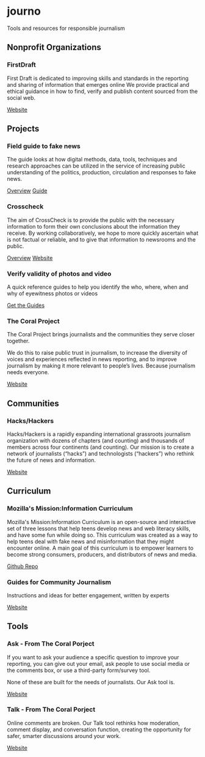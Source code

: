 # journo
Tools and resources for responsible journalism

## Nonprofit Organizations

### FirstDraft

First Draft is dedicated to improving skills and standards in the reporting and sharing of information that emerges online
We provide practical and ethical guidance in how to find, verify and publish content sourced from the social web.

[Website](https://firstdraftnews.com/)

## Projects

### Field guide to fake news

The guide looks at how digital methods, data, tools, techniques and research approaches can be utilized in the service of increasing public understanding of the politics, production, circulation and responses to fake news.

[Overview](https://firstdraftnews.com/project/field-guide-fake-news/)
[Guide](https://fakenews.publicdatalab.org/)

### Crosscheck

The aim of CrossCheck is to provide the public with the necessary information to form their own conclusions about the information they receive. By working collaboratively, we hope to more quickly ascertain what is not factual or reliable, and to give that information to newsrooms and the public.

[Overview](https://firstdraftnews.com/project/crosscheck/)
[Website](https://crosscheck.firstdraftnews.com/france-en/)

### Verify validity of photos and video

A quick reference guides to help you identify the who, where, when and why of eyewitness photos or videos

[Get the Guides](https://firstdraftnews.com/curriculum_resource/verifying-photos-videos/)

### The Coral Project

The Coral Project brings journalists and the communities they serve closer together.

We do this to raise public trust in journalism, to increase the diversity of voices and experiences reflected in news reporting, and to improve journalism by making it more relevant to people’s lives. Because journalism needs everyone.

[Website](https://coralproject.net/)

## Communities

### Hacks/Hackers

Hacks/Hackers is a rapidly expanding international grassroots journalism organization with dozens of chapters (and counting) and thousands of members across four continents (and counting). Our mission is to create a network of journalists (“hacks”) and technologists (“hackers”) who rethink the future of news and information.

[Website](https://hackshackers.com/)

## Curriculum

### Mozilla's Mission:Information Curriculum

Mozilla's Mission:Information Curriculum is an open-source and interactive set of three lessons that help teens develop news and web literacy skills, and have some fun while doing so. This curriculum was created as a way to help teens deal with fake news and misinformation that they might encounter online. A main goal of this curriculum is to empower learners to become strong consumers, producers, and distributors of news and media.

[Github Repo](https://github.com/nucleus-network/missioninfo)

### Guides for Community Journalism

Instructions and ideas for better engagement, written by experts

[Website](https://guides.coralproject.net/)

## Tools

### Ask - From The Coral Porject

If you want to ask your audience a specific question to improve your reporting, you can give out your email, ask people to use social media or the comments box, or use a third-party form/survey tool.

None of these are built for the needs of journalists. Our Ask tool is.

[Website](https://coralproject.net/products/ask.html)

### Talk - From The Coral Porject

Online comments are broken. Our Talk tool rethinks how moderation, comment display, and conversation function, creating the opportunity for safer, smarter discussions around your work.

[Website](https://coralproject.net/products/talk.html)
